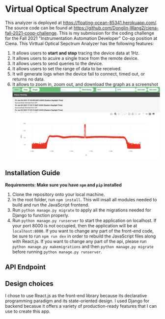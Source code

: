 # Virtual Optical Spectrum Analyzer
This analyzer is deployed at https://floating-ocean-85341.herokuapp.com/. The source code can be found at https://github.com/Donglin-Wang2/ciena-fall-2021-coop-challenge. This is my submission for the coding challenge for the Fall 2021 "Instrumentation Automation Developer" Co-op position at Ciena. This Virttual Optical Sepctrum Analyzer has the following features:
1. It allows users to **start and stop** tracing the device data at 1Hz.
2. It allows users to acuire a single trace from the remote device.
3. It allows users to send queries to the device.
4. It allows users to set the range of data to be received.
5. It will generate logs when the device fail to connect, timed out, or returns no data.
6. It allows to zoom in, zoom out, and download the graph as a screenshot 
![Virtual OSA's UI](./images/ui.png)
## Installation Guide
**Requirements: Make sure you have `npm` and `pip` installed**
1. Clone the repository onto your local machine.
2. In the root folder, run `npm install`. This will insall all modules needed to build and run the JavaScript frontend.
3. Run `python manage.py migrate` to apply all the migrations needed for Django to function properly.
4. Run `python manage.py runserver` to start the application on localhost. If your port 8000 is not occupied, then the application will be at `localhost:8000`.
If you want to change any part of the front-end code, be sure to run `npm run dev` in order to rebuild the JavaScript files along with React.js. If you want to change any part of the api, please run `python manage.py makemigrations` and then `python manage.py migrate` before running `python manage.py runserver`.

## API Endpoint


## Design choices
I chose to use React.js as the front-end library because its declarative programming paradigm and its state-oriented design. I used Django for backend becasue it offers a variety of production-ready features that I can use to create this app.
